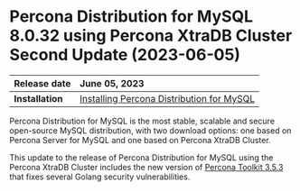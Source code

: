 # Percona Distribution for MySQL 8.0.32 using Percona XtraDB Cluster Second Update (2023-06-05)

| Release date    | June 05, 2023   |
| :-------------- | :--------------- |
|**Installation** | [Installing Percona Distribution for MySQL](installing.md)|

Percona Distribution for MySQL is the most stable, scalable and secure open-source MySQL distribution, with two download options: one based on Percona Server for MySQL and one based on Percona XtraDB Cluster.

This update to the release of Percona Distribution for MySQL using the Percona XtraDB Cluster includes the new version of [Percona Toolkit 3.5.3](https://docs.percona.com/percona-toolkit/release_notes.html#v3-5-3-released-2023-06-05) that fixes several Golang security vulnerabilities.

